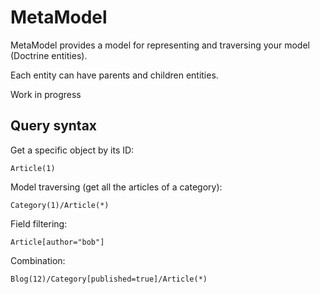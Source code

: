 # MetaModel

MetaModel provides a model for representing and traversing your model (Doctrine entities).

Each entity can have parents and children entities.

Work in progress

## Query syntax

Get a specific object by its ID:

    Article(1)

Model traversing (get all the articles of a category):

    Category(1)/Article(*)

Field filtering:

    Article[author="bob"]

Combination:

    Blog(12)/Category[published=true]/Article(*)

